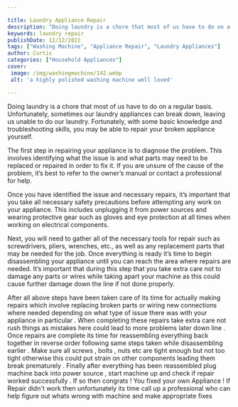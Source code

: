 ```yaml
---

title: Laundry Appliance Repair
description: "Doing laundry is a chore that most of us have to do on a regular basis. Unfortunately, sometimes our laundry appliances can break ...swipe up to find out"
keywords: laundry repair
publishDate: 12/12/2022
tags: ["Washing Machine", "Appliance Repair", "Laundry Appliances"]
author: Curtis
categories: ["Household Appliances"]
cover: 
 image: /img/washingmachine/142.webp
 alt: 'a highly polished washing machine well loved'

---
```


Doing laundry is a chore that most of us have to do on a regular basis. Unfortunately, sometimes our laundry appliances can break down, leaving us unable to do our laundry. Fortunately, with some basic knowledge and troubleshooting skills, you may be able to repair your broken appliance yourself.

The first step in repairing your appliance is to diagnose the problem. This involves identifying what the issue is and what parts may need to be replaced or repaired in order to fix it. If you are unsure of the cause of the problem, it’s best to refer to the owner’s manual or contact a professional for help.

Once you have identified the issue and necessary repairs, it’s important that you take all necessary safety precautions before attempting any work on your appliance. This includes unplugging it from power sources and wearing protective gear such as gloves and eye protection at all times when working on electrical components.

Next, you will need to gather all of the necessary tools for repair such as screwdrivers, pliers, wrenches, etc., as well as any replacement parts that may be needed for the job. Once everything is ready it’s time to begin disassembling your appliance until you can reach the area where repairs are needed. It’s important that during this step that you take extra care not to damage any parts or wires while taking apart your machine as this could cause further damage down the line if not done properly. 

After all above steps have been taken care of its time for actually making repairs which involve replacing broken parts or wiring new connections where needed depending on what type of issue there was with your appliance in particular . When completing these repairs take extra care not rush things as mistakes here could lead to more problems later down line . Once repairs are complete its time for reassembling everything back together in reverse order following same steps taken while disassembling earlier . Make sure all screws , bolts , nuts etc are tight enough but not too tight otherwise this could put strain on other components leading them break prematurely . Finally after everything has been reassembled plug machine back into power source , start machine up and check if repair worked successfully . If so then congrats ! You fixed your own Appliance ! If Repair didn't work then unfortunately its time call up a professional who can help figure out whats wrong with machine and make appropriate fixes
